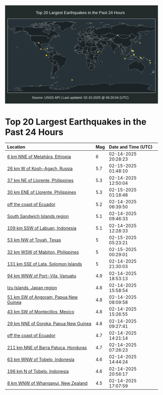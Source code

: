 ![Map](./map.png)

# Top 20 Largest Earthquakes in the Past 24 Hours

| Location | Mag | Date and Time (UTC) |
|:---|:---|:---|
| [6 km NNE of Metahāra, Ethiopia](https://earthquake.usgs.gov/earthquakes/eventpage/us7000pdu6) | 6 | 02-14-2025 20:28:23 |
| [26 km W of Kosh-Agach, Russia](https://earthquake.usgs.gov/earthquakes/eventpage/us7000pdvt) | 5.7 | 02-15-2025 01:48:10 |
| [37 km NE of Llorente, Philippines](https://earthquake.usgs.gov/earthquakes/eventpage/us7000pdlg) | 5.3 | 02-14-2025 12:50:04 |
| [30 km ENE of Llorente, Philippines](https://earthquake.usgs.gov/earthquakes/eventpage/us7000pdvr) | 5.3 | 02-15-2025 01:18:48 |
| [off the coast of Ecuador](https://earthquake.usgs.gov/earthquakes/eventpage/us7000pdkh) | 5.2 | 02-14-2025 06:39:50 |
| [South Sandwich Islands region](https://earthquake.usgs.gov/earthquakes/eventpage/us7000pdky) | 5.1 | 02-14-2025 09:46:33 |
| [109 km SSW of Labuan, Indonesia](https://earthquake.usgs.gov/earthquakes/eventpage/us7000pdl8) | 5.1 | 02-14-2025 12:28:33 |
| [53 km NW of Toyah, Texas](https://earthquake.usgs.gov/earthquakes/eventpage/tx2025deqh) | 5 | 02-15-2025 05:23:21 |
| [32 km WSW of Mabiton, Philippines](https://earthquake.usgs.gov/earthquakes/eventpage/us7000pdvn) | 5 | 02-15-2025 00:29:01 |
| [131 km SSE of Lata, Solomon Islands](https://earthquake.usgs.gov/earthquakes/eventpage/us7000pdvd) | 5 | 02-14-2025 21:30:03 |
| [94 km WNW of Port-Vila, Vanuatu](https://earthquake.usgs.gov/earthquakes/eventpage/us7000pdth) | 4.9 | 02-14-2025 18:53:13 |
| [Izu Islands, Japan region](https://earthquake.usgs.gov/earthquakes/eventpage/us7000pdpi) | 4.8 | 02-14-2025 15:58:54 |
| [51 km SW of Angoram, Papua New Guinea](https://earthquake.usgs.gov/earthquakes/eventpage/us7000pdks) | 4.8 | 02-14-2025 08:09:58 |
| [43 km SW of Montecillos, Mexico](https://earthquake.usgs.gov/earthquakes/eventpage/us7000pdpc) | 4.8 | 02-14-2025 15:26:55 |
| [29 km NNE of Goroka, Papua New Guinea](https://earthquake.usgs.gov/earthquakes/eventpage/us7000pdkt) | 4.8 | 02-14-2025 09:27:41 |
| [off the coast of Ecuador](https://earthquake.usgs.gov/earthquakes/eventpage/us7000pdp3) | 4.7 | 02-14-2025 14:21:14 |
| [211 km NNE of Barra Patuca, Honduras](https://earthquake.usgs.gov/earthquakes/eventpage/us7000pdkn) | 4.7 | 02-14-2025 07:26:23 |
| [63 km WNW of Tobelo, Indonesia](https://earthquake.usgs.gov/earthquakes/eventpage/us7000pdp5) | 4.6 | 02-14-2025 14:44:24 |
| [196 km N of Tobelo, Indonesia](https://earthquake.usgs.gov/earthquakes/eventpage/us7000pduh) | 4.6 | 02-14-2025 20:56:17 |
| [8 km WNW of Whanganui, New Zealand](https://earthquake.usgs.gov/earthquakes/eventpage/us7000pdpt) | 4.5 | 02-14-2025 17:07:59 |
